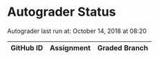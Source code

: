 # Autograder Status
Autograder last run at: October 14, 2018 at 08:20

| GitHub ID | Assignment | Graded Branch |
|-----------|------------|---------------|

